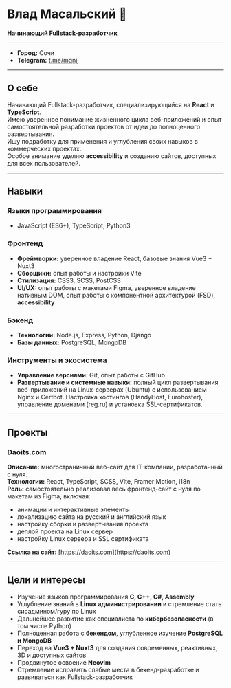 # Влад Масальский 👋
**Начинающий Fullstack-разработчик**

---

- **Город:** Сочи
- **Telegram:** [t.me/mqnjj](https://t.me/mqnjj)

---

## О себе
Начинающий Fullstack-разработчик, специализирующийся на **React** и **TypeScript**.  
Имею уверенное понимание жизненного цикла веб-приложений и опыт самостоятельной разработки проектов от идеи до полноценного развертывания.  
Ищу подработку для применения и углубления своих навыков в коммерческих проектах.  
Особое внимание уделяю **accessibility** и созданию сайтов, доступных для всех пользователей.

---

## Навыки

### Языки программирования
- JavaScript (ES6+), TypeScript, Python3

### Фронтенд
- **Фреймворки:** уверенное владение React, базовые знания Vue3 + Nuxt3  
- **Сборщики:** опыт работы и настройки Vite  
- **Стилизация:** CSS3, SCSS, PostCSS  
- **UI/UX:** опыт работы с макетами Figma, уверенное владение нативным DOM, опыт работы с компонентной архитектурой (FSD), **accessibility**  

### Бэкенд
- **Технологии:** Node.js, Express, Python, Django  
- **Базы данных:** PostgreSQL, MongoDB  

### Инструменты и экосистема
- **Управление версиями:** Git, опыт работы с GitHub  
- **Развертывание и системные навыки:** полный цикл развертывания веб-приложений на Linux-серверах (Ubuntu) с использованием Nginx и Certbot. Настройка хостингов (HandyHost, Eurohoster), управление доменами (reg.ru) и установка SSL-сертификатов.  

---

## Проекты

### Daoits.com
**Описание:** многостраничный веб-сайт для IT-компании, разработанный с нуля.  
**Технологии:** React, TypeScript, SCSS, Vite, Framer Motion, i18n  
**Роль:** самостоятельно реализовал весь фронтенд-сайт с нуля по макетам из Figma, включая:  
- анимации и интерактивные элементы  
- локализацию сайта на русский и английский язык  
- настройку сборки и развертывания проекта  
- деплой проекта на Linux сервер  
- настройку Linux сервера и SSL сертификата  

**Ссылка на сайт:** [https://daoits.com](https://daoits.com)

---

## Цели и интересы
- Изучение языков программирования **C, C++, C#, Assembly**  
- Углубление знаний в **Linux администрировании** и стремление стать сисадмином/гуру по Linux  
- Дальнейшее развитие как специалиста по **кибербезопасности** (в том числе Python)  
- Полноценная работа с **бекендом**, углубленное изучение **PostgreSQL и MongoDB**  
- Переход на **Vue3 + Nuxt3** для создания современных, реактивных, 3D и доступных сайтов  
- Продвинутое освоение **Neovim**  
- Стремление исправить слабые места в бекенд-разработке и развиваться как Fullstack-разработчик  

